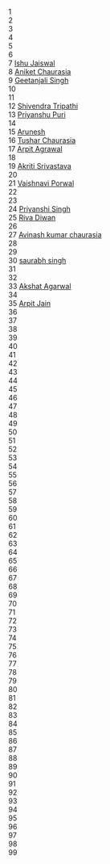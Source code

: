 1 []() <br>
2 []() <br>
3 []() <br>
4 []() <br>
5 []() <br>
6 []() <br>
7 [Ishu Jaiswal](Ishu1726) <br>
8 [Aniket Chaurasia](aniketchaurasia) <br>
9 [Geetanjali Singh](geetanjalising) <br>
10 []() <br>
11 []() <br>
12 [Shivendra Tripathi](shivdeve2010) <br>
13 [Priyanshu Puri](priyanshupuri0) <br>
14 []() <br>
15 [Arunesh](aksbsagar130951) <br>
16 [Tushar Chaurasia](tusharc01) <br>
17 [Arpit Agrawal](arpitagrawal24) <br>
18 []() <br>
19 [Akriti Srivastava](akritisrivastava2) <br>
20 []() <br>
21 [Vaishnavi Porwal](VaishnaviPorwal) <br>
22 []() <br>
23 []() <br>
24 [Priyanshi Singh](priyanshi129) <br>
25 [Riva Diwan](rivadiwan) <br>
26 []() <br>
27 [Avinash kumar chaurasia](Avinash170) <br>
28 []() <br>
29 []() <br>
30 [saurabh singh](SAURABH2711-DAR) <br>
31 []() <br>
32 []() <br>
33 [Akshat Agarwal](Akshat-z) <br>
34 []() <br>
35 [Arpit Jain](arpit456jain) <br>
36 []() <br>
37 []() <br>
38 []() <br>
39 []() <br>
40 []() <br>
41 []() <br>
42 []() <br>
43 []() <br>
44 []() <br>
45 []() <br>
46 []() <br>
47 []() <br>
48 []() <br>
49 []() <br>
50 []() <br>
51 []() <br>
52 []() <br>
53 []() <br>
54 []() <br>
55 []() <br>
56 []() <br>
57 []() <br>
58 []() <br>
59 []() <br>
60 []() <br>
61 []() <br>
62 []() <br>
63 []() <br>
64 []() <br>
65 []() <br>
66 []() <br>
67 []() <br>
68 []() <br>
69 []() <br>
70 []() <br>
71 []() <br>
72 []() <br>
73 []() <br>
74 []() <br>
75 []() <br>
76 []() <br>
77 []() <br>
78 []() <br>
79 []() <br>
80 []() <br>
81 []() <br>
82 []() <br>
83 []() <br>
84 []() <br>
85 []() <br>
86 []() <br>
87 []() <br>
88 []() <br>
89 []() <br>
90 []() <br>
91 []() <br>
92 []() <br>
93 []() <br>
94 []() <br>
95 []() <br>
96 []() <br>
97 []() <br>
98 []() <br>
99 []() <br>
